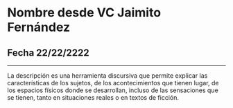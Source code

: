 # Nombre desde VC Jaimito Fernández
## Fecha 22/22/2222
------------------------------
La descripción es una herramienta discursiva que permite explicar las características de los sujetos, de los acontecimientos que tienen lugar, de los espacios físicos donde se desarrollan, incluso de las sensaciones que se tienen, tanto en situaciones reales o en textos de ficción.

